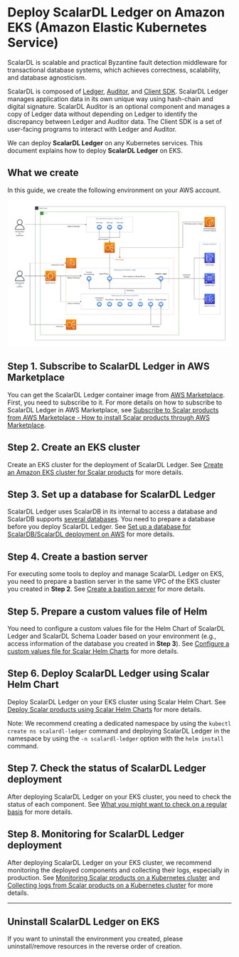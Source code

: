 # Deploy ScalarDL Ledger on Amazon EKS (Amazon Elastic Kubernetes Service)

ScalarDL is scalable and practical Byzantine fault detection middleware for transactional database systems, which achieves correctness, scalability, and database agnosticism.

ScalarDL is composed of [Ledger](https://github.com/scalar-labs/scalardl/blob/master/docs/getting-started.md), [Auditor](https://github.com/scalar-labs/scalardl/blob/master/docs/getting-started-auditor.md), and [Client SDK](https://github.com/scalar-labs/scalardl/tree/master/docs#client-sdks). ScalarDL Ledger manages application data in its own unique way using hash-chain and digital signature. ScalarDL Auditor is an optional component and manages a copy of Ledger data without depending on Ledger to identify the discrepancy between Ledger and Auditor data. The Client SDK is a set of user-facing programs to interact with Ledger and Auditor.

We can deploy **ScalarDL Ledger** on any Kubernetes services. This document explains how to deploy **ScalarDL Ledger** on EKS.

## What we create

In this guide, we create the following environment on your AWS account.

![image](./images/png/EKS_ScalarDL_Ledger.drawio.png)

## Step 1. Subscribe to ScalarDL Ledger in AWS Marketplace

You can get the ScalarDL Ledger container image from [AWS Marketplace](https://aws.amazon.com/marketplace/pp/prodview-3jdwfmqonx7a2). First, you need to subscribe to it. For more details on how to subscribe to ScalarDL Ledger in AWS Marketplace, see [Subscribe to Scalar products from AWS Marketplace - How to install Scalar products through AWS Marketplace](./AwsMarketplaceGuide.md#subscribe-to-scalar-products-from-aws-marketplace).

## Step 2. Create an EKS cluster

Create an EKS cluster for the deployment of ScalarDL Ledger. See [Create an Amazon EKS cluster for Scalar products](./CreateEKSClusterForScalarProducts.md) for more details.

## Step 3. Set up a database for ScalarDL Ledger

ScalarDL Ledger uses ScalarDB in its internal to access a database and ScalarDB supports [several databases](https://github.com/scalar-labs/scalardb/blob/master/docs/scalardb-supported-databases.md). You need to prepare a database before you deploy ScalarDL Ledger. See [Set up a database for ScalarDB/ScalarDL deployment on AWS](./SetupDatabaseForAWS.md) for more details.

## Step 4. Create a bastion server

For executing some tools to deploy and manage ScalarDL Ledger on EKS, you need to prepare a bastion server in the same VPC of the EKS cluster you created in **Step 2**. See [Create a bastion server](./CreateBastionServer.md) for more details.

## Step 5. Prepare a custom values file of Helm 

You need to configure a custom values file for the Helm Chart of ScalarDL Ledger and ScalarDL Schema Loader based on your environment (e.g., access information of the database you created in **Step 3**). See [Configure a custom values file for Scalar Helm Charts](https://github.com/scalar-labs/helm-charts/blob/main/docs/configure-custom-values-file.md) for more details.

## Step 6. Deploy ScalarDL Ledger using Scalar Helm Chart

Deploy ScalarDL Ledger on your EKS cluster using Scalar Helm Chart. See [Deploy Scalar products using Scalar Helm Charts](https://github.com/scalar-labs/helm-charts/blob/main/docs/how-to-deploy-scalar-products.md) for more details.

Note: We recommend creating a dedicated namespace by using the `kubectl create ns scalardl-ledger` command and deploying ScalarDL Ledger in the namespace by using the `-n scalardl-ledger` option with the `helm install` command.

## Step 7. Check the status of ScalarDL Ledger deployment

After deploying ScalarDL Ledger on your EKS cluster, you need to check the status of each component. See [What you might want to check on a regular basis](./RegularCheck.md) for more details.

## Step 8. Monitoring for ScalarDL Ledger deployment

After deploying ScalarDL Ledger on your EKS cluster, we recommend monitoring the deployed components and collecting their logs, especially in production. See [Monitoring Scalar products on a Kubernetes cluster](./K8sMonitorGuide.md) and [Collecting logs from Scalar products on a Kubernetes cluster](./K8sLogCollectionGuide.md) for more details.

---

## Uninstall ScalarDL Ledger on EKS

If you want to uninstall the environment you created, please uninstall/remove resources in the reverse order of creation.
